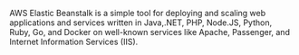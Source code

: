 AWS Elastic Beanstalk is a simple tool for deploying and scaling web applications and services written in Java,.NET, PHP, Node.JS, Python, Ruby, Go, and Docker on well-known services like Apache, Passenger, and Internet Information Services (IIS).

